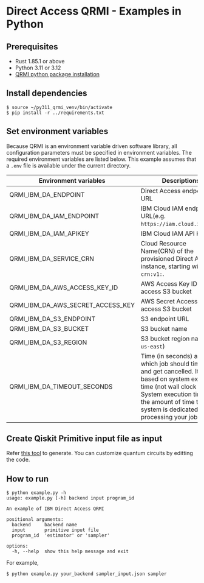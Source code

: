 # Direct Access QRMI - Examples in Python

## Prerequisites

* Rust 1.85.1 or above
* Python 3.11 or 3.12
* [QRMI python package installation](../../../README.md)

## Install dependencies

```shell-session
$ source ~/py311_qrmi_venv/bin/activate
$ pip install -r ../requirements.txt
```

## Set environment variables

Because QRMI is an environment variable driven software library, all configuration parameters must be specified in environment variables. The required environment variables are listed below. This example assumes that a `.env` file is available under the current directory.

| Environment variables | Descriptions |
| ---- | ---- |
| QRMI_IBM_DA_ENDPOINT | Direct Access endpoint URL |
| QRMI_IBM_DA_IAM_ENDPOINT | IBM Cloud IAM endpoint URL(e.g. `https://iam.cloud.ibm.com`) |
| QRMI_IBM_DA_IAM_APIKEY | IBM Cloud IAM API Key |
| QRMI_IBM_DA_SERVICE_CRN | Cloud Resource Name(CRN) of the provisioned Direct Access instance, starting with `crn:v1:`. |
| QRMI_IBM_DA_AWS_ACCESS_KEY_ID | AWS Access Key ID to access S3 bucket |
| QRMI_IBM_DA_AWS_SECRET_ACCESS_KEY | AWS Secret Access Key to access S3 bucket |
| QRMI_IBM_DA_S3_ENDPOINT | S3 endpoint URL |
| QRMI_IBM_DA_S3_BUCKET | S3 bucket name |
| QRMI_IBM_DA_S3_REGION | S3 bucket region name(e.g. `us-east`) |
| QRMI_IBM_DA_TIMEOUT_SECONDS | Time (in seconds) after which job should time out and get cancelled. It is based on system execution time (not wall clock time). System execution time is the amount of time that the system is dedicated to processing your job. |

## Create Qiskit Primitive input file as input

Refer [this tool](../../../../commands/qrun/qiskit_pubs_gen) to generate. You can customize quantum circuits by editting the code.

## How to run

```shell-session
$ python example.py -h
usage: example.py [-h] backend input program_id

An example of IBM Direct Access QRMI

positional arguments:
  backend     backend name
  input       primitive input file
  program_id  'estimator' or 'sampler'

options:
  -h, --help  show this help message and exit
```
For example,
```shell-session
$ python example.py your_backend sampler_input.json sampler
```
